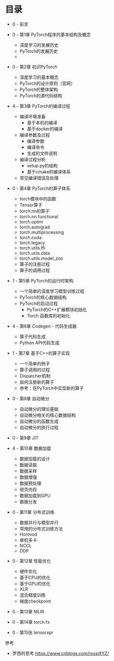 
# 目录

- 0 - 前言

- 0 - 第1章 PyTorch程序的基本结构及概念
    - 深度学习的发展历史
    - PyTorch的发展历史
    - 
- 0 - 第2章 初识PyTorch
    - 深度学习的基本概念
    - PyTorch的设计原则（官网）
    - PyTorch的整体架构
    - PyTorch的源代码结构
    
- 4 - 第3章 PyTorch的编译过程
    - 编译环境准备
        - 基于本机的编译
        - 基于docker的编译
    - 编译参数及过程
        - 编译参数
        - 编译命令
        - 生成的文件说明
    - 编译过程分析
        - setup.py的结构
        - 基于cmake的编译体系
    - 常见编译错误及处理
- 0 - 第4章 PyTorch的算子体系
    - torch模块中的函数
    - Tensor算子
    - torch.nn的算子
    - torch.nn.functional
    - torch.optim
    - torch.autograd
    - torch.multiprocessing
    - torch.cuda
    - torch.legacy
    - torch.utils.ffi
    - torch.utils.data
    - torch.utils.model_zoo
    - 算子的注册过程
    - 算子的调用过程
- 1 - 第5章 PyTorch的运行时架构
    - 一个简单的深度学习模型训练过程
    - PyTorch的核心数据结构
    - PyTorch的启动过程
        - PyTorch的C++扩展模块初始化
        - Torch 函数库的初始化
- 4 - 第6章 Codegen - 代码生成器
    - 算子代码生成
    - Python API代码生成
- 1 - 第7章 基于C++的算子实现
    - 一个简单的例子
    - 算子调用的过程
    - Dispatcher机制
    - 如何注册新的算子
    - 参考：在PyTorch中实现新的算子
- 0 - 第8章 自动微分
    - 自动微分的理论基础
    - 自动微分相关的核心数据结构
    - 自动微分的函数生成
    - 自动微分的执行过程
- 0 - 第9章 JIT
- 4 - 第10章 数据加载
    - 数据加载的设计
    - 数据读取
    - 数据采样
    - 数据增强
    - 数据预处理
    - 锁页内存
    - 数据加载到GPU
    - 数据分发
- 0 - 第11章 分布式训练
    - 数据并行与模型并行
    - 常用的分布式训练方法
    - Horovod
    - 单机多卡
    - NCCL
    - DDP
- 0 - 第12章 性能优化
    - 硬件优化
    - 基于CPU的优化
    - 基于GPU的优化
    - XLR
    - 混合精度训练
    - 梯度checkpoint
- 0 - 第13章 MLIR
- 0 - 第14章 torch.fx
- 0 - 第15张 tensorxpr



参考
- 罗西的思考 https://www.cnblogs.com/rossiXYZ/
